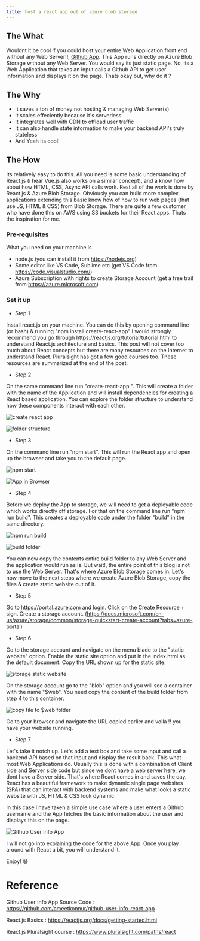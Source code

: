 ```yaml
---
title: host a react app out of azure blob storage
---
```


## The What

Wouldnt it be cool if you could host your entire Web Application front end without any Web Server!!, [Github App](https://yogimonkey.z29.web.core.windows.net/). This App runs directly on Azure Blob Storage without any Web Server. You would say its just static page. No, its a Web Application that takes an input calls a Github API to get user information and displays it on the page. Thats okay but, why do it ?

## The Why

- It saves a ton of money not hosting & managing Web Server(s)
- It scales effeciently because it's serverless
- It integrates well with CDN to offload user traffic
- It can also handle state information to make your backend API's truly stateless
- And Yeah its cool!


## The How

Its relatively easy to do this. All you need is some basic understanding of React.js (i hear Vue.js also works on a similar concept), and a know how about how HTML, CSS, Async API calls work. Rest all of the work is done by React.js & Azure Blob Storage. Obviously you can build more complex applications extending this basic know how of how to run web pages (that use JS, HTML & CSS) from Blob Storage. There are quite a few customer who have done this on AWS using S3 buckets for their React apps. Thats the inspiration for me. 

### Pre-requisites

What you need on your machine is
- node.js (you can install it from <https://nodejs.org>)
- Some editor like VS Code, Sublime etc (get VS Code from <https://code.visualstudio.com/>)
- Azure Subscription with rights to create Storage Account (get a free trail from <https://azure.microsoft.com>)

### Set it up

- Step 1

Install react.js on your machine. You can do this by opening command line (or bash) & running "npm install create-react-app"
I would strongly recommend you go through <https://reactjs.org/tutorial/tutorial.html> to understand React.js architecture and basics. This post will not cover too much about React concepts but there are many resources on the Internet to understand React. Pluralsight has got a few good courses too. These resources are summarized at the end of the post.

- Step 2

On the same command line run "create-react-app <myappname>". This will create a folder with the name of the Application and will install dependencies for creating a React based application. You can explore the folder structure to understand how these components interact with each other.

![create react app](https://github.com/ameetkonnur/blogs/raw/master/img/react-1.gif)

![folder structure](https://github.com/ameetkonnur/blogs/raw/master/img/react-2.gif)

- Step 3

On the command line run "npm start". This will run the React app and open up the browser and take you to the default page.

![npm start](https://github.com/ameetkonnur/blogs/raw/master/img/react-3.gif)

![App in Browser](https://github.com/ameetkonnur/blogs/raw/master/img/react-4.gif)

- Step 4

Before we deploy the App to storage, we will need to get a deployable code which works directly off storage. For that on the command line run "npm run build". This creates a deployable code under the folder "build" in the same directory.

![npm run build](https://github.com/ameetkonnur/blogs/raw/master/img/react-5.gif)

![build folder](https://github.com/ameetkonnur/blogs/raw/master/img/react-6.gif)

You can now copy the contents entire build folder to any Web Server and the application would run as is. But wait!, the entire point of this blog is not to use the Web Server. That's where Azure Blob Storage comes in. Let's now move to the next steps where we create Azure Blob Storage, copy the files & create static website out of it.

- Step 5

Go to <https://portal.azure.com> and login. Click on the Create Resource + sign. Create a storage account. (<https://docs.microsoft.com/en-us/azure/storage/common/storage-quickstart-create-account?tabs=azure-portal>)

- Step 6

Go to the storage account and navigate on the menu blade to the "static website" option.
Enable the static site option and put in the index.html as the default document. Copy the URL shown up for the static site.

![storage static website](https://github.com/ameetkonnur/blogs/raw/master/img/react-7.gif)

On the storage account go to the "blob" option and you will see a container with the name "$web". You need copy the content of the build folder from step 4 to this container.

![copy file to $web folder](https://github.com/ameetkonnur/blogs/raw/master/img/react-8.gif)

Go to your browser and navigate the URL copied earlier and voila !! you have your website running.

- Step 7

Let's take it notch up. Let's add a text box and take some input and call a backend API based on that input and display the result back. This what most Web Applications do. Usually this is done with a combination of Client side and Server side code but since we dont have a web server here, we dont have a Server side. That's where React comes in and saves the day. React has a beautiful framework to make dynamic single page websites (SPA) that can interact with backend systems and make what looks a static website with JS, HTML & CSS look dynamic.

In this case i have taken a simple use case where a user enters a Github username and the App fetches the basic information about the user and displays this on the page.

![Github User Info App](https://github.com/ameetkonnur/blogs/raw/master/img/react-9.gif)

I will not go into explaining the code for the above App. Once you play around with React a bit, you will understand it.

Enjoy! :smile:

# Reference

Github User Info App Source Code : <https://github.com/ameetkonnur/github-user-info-react-app>

React.js Basics : <https://reactjs.org/docs/getting-started.html>

React.js Pluralsight course : <https://www.pluralsight.com/paths/react>






